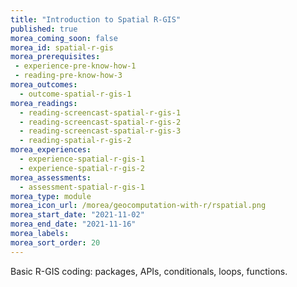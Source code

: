 ```yaml
---
title: "Introduction to Spatial R-GIS"
published: true
morea_coming_soon: false
morea_id: spatial-r-gis
morea_prerequisites:
 - experience-pre-know-how-1
 - reading-pre-know-how-3
morea_outcomes:
  - outcome-spatial-r-gis-1
morea_readings:
  - reading-screencast-spatial-r-gis-1
  - reading-screencast-spatial-r-gis-2
  - reading-screencast-spatial-r-gis-3
  - reading-spatial-r-gis-2
morea_experiences:
  - experience-spatial-r-gis-1  
  - experience-spatial-r-gis-2
morea_assessments:
  - assessment-spatial-r-gis-1
morea_type: module
morea_icon_url: /morea/geocomputation-with-r/rspatial.png
morea_start_date: "2021-11-02"
morea_end_date: "2021-11-16"
morea_labels:
morea_sort_order: 20
---
```


Basic R-GIS coding: packages, APIs, conditionals, loops, functions.
